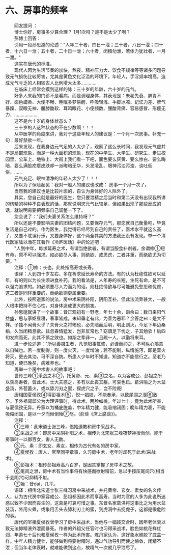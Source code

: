 # 六、房事的频率
  
　　网友提问 ：  
　　博士你好，房事多少算合理？ 1月1次吗？是不是太少了啊？  
　　彭博士回答：  
　　引用一段孙思邈的论述："人年二十者，四日一泄；三十者，八日一泄；四十者，十六日一泄；五十者，二十日一泄；六十者，闭精勿泄，若体力犹壮者，一月一泄。"  
　　这实在唐代的标准。  
　　现代人因为生活节奏的加快，熬夜、精神压力大、饮食不规律等等诸多问题导致元气损伤比较厉害，尤其是黄色文化泛滥的环境下，年轻人，手淫频率增高，造成元气亏乏的人相较古人比例增大太多…………  
　　在临床上经常会摸到这样的脉：三十岁的年龄，六十岁的元气。  
　　好多人来我的门诊不是看病，而是调理身体，其表现是：未老先衰、脾胃不好、面色蜡黄、大便不畅、睡眠多梦易醒、呼吸轻浅、手脚冰凉、记忆力差、脾气暴躁、双眼无神、腰膝酸软、耳鸣眼花、小便频数、腰酸背痛、容易感冒、形瘦无力，………………  
　　这不是六十岁的身体状态么？  
　　三十岁的人这种状态的不在少数啊！！！  
　　从中医学的角度来讲，我对于这些年轻人的建议是：一个月一次房事。补充一句：最好禁欲一年。  
　　后来发现，在我身边元气足的人太少了，观察了这么长时间，我发现元气虚并不是局部现象，而是一种大面积的现象，现在的中学生、大学生、研究生，走进校园里、公车上、地铁上、大街上我们看一下吧，面色要么灰黄、要么惨白、要么晦暗，要么满脸疙瘩皮肤却一派晦暗无华，头发凌乱、眼神污浊污浊、谈吐低俗，……  
　　元气充足、眼神清净的年轻人太少了！！！  
　　所以为了保险起见：我对一般人的建议也改成： 房事一个月一次了。  
　　当然我的建议也是比较片面的，自认为身体好的人除外了。  
　　其实，您自己就是最好的医生，您只要泄精之后当时和第二天没有出现我所讲的伤精的种种不良表现的话，那就说明您元气比较足，但如果出现了那些反应的话，就说明需要把频率自己调整一下了。  
　　您会说了："我们夫妻关系怎么维持呀？"  
　　所以还是不要影响夫妻的团结问题，又要保存元气，那您就自己衡量吧，毕竟生活是自己过的。作为医生，我觉得已经尽到自己的责任了，医术水平就这么高了，又要不耽误行乐，又要身体好，这个两全其美的方法我还没有发现。举一个清代医家陆以湉在其著作《冷庐医话》中的论述吧：  
　　"人到中年，每求延寿之术，有谓当绝欲者，有谓当服食补剂者。余谓修①短有命，原不可以强求。如必欲尽人事，则绝欲、戒思虑，二者并重，而绝欲尤为切要。"  
　　注释：①修：长也。此处指高寿或长寿。  
　　语译：人到四十岁左右，多在祈求延长寿命的方法。有的认为杜绝性欲可以延年，有的则以为长生须进食补药。我的看法是，人年寿的长短，生死有命，是不可以强力追求的。如必须要尽人力而为的话，则杜绝情欲与尽可能避免愁思和忧虑，这二者是同样重要的，而绝欲则更属至要。  
　　此外，按照道家的说法，房中术采阴补阳，阴阳互补，但此法流弊甚大，一般人根本把持不住心性，对身体造成更大的损害。  
　　孙思邈就讲了一个故事：昔正观初有一野老，年七十余，诣余曰：数日来阳气益盛，思与家妪昼寝，春事皆成。未知垂老有此，为善为恶耶？余答之曰：是大不祥。子独不闻膏火乎？夫膏火之将竭也，必先暗而后明，明止则灭，今足下年迈桑榆，久当闭精息欲。兹忽春情猛发，岂非反常也？窈谓足下忧之，子其勉欤！后四旬发病而死，此其不慎之效也。如斯之辈非一，且疏一人，以勖将来耳。  
　　进一步论述道："所以善摄生者，凡觉阳事辄盛，必谨而抑之，不可纵心竭意以自贼也。若一度制得，则一度火灭，一度增油；若不能制，纵情施泻，即是膏火将灭，更去其油，可不深自防。所患人少年时不知道，知道亦不能信行之。至老乃知道，便已晚矣，病难养也。"  
　　再举一个房中术害人的故事吧：  
　　世传三峰①采战之术②，托黄帝、元、素③之名，以为容成公、彭祖之所以获高寿者，皆此术。士大夫惑之，多有以此丧其躯，可哀也已。葛洪喻之为木盆盛汤，外苞蓄火，或以舔刀刃之蜜，探虎穴之子，岂不险哉!  
　　唐相国夏侯孜④得彭祖术⑤，悦一娼妓，不能奉承，以致尾闾之泄⑥致卒。予外祖闾邱公为大理评事时，得此术，两脸如桃，年过七十，竟为此术所害，与夏侯孜无异。丹家以为桶底脱盖，中年精力健，能吸缩闭固；晚年精力衰，不能吸缩闭固，是以一夕而倾倒殆⑦尽。(俞琰《席上腐谈》)。  
　　注释：  
　　①三峰：此宋道士张三峰，倡始道教和房中采战术。  
　　②采战之术：即房中采阴补阳之术，相传为北宋张三峰夜梦神授而创，能于房事时一以御百女，害人无数。  
　　③元、素：即玄女、素女，相传为古代有名的房中家。  
　　④夏侯孜：唐人，官至同平章事，久习房中术，老年时却死于此术(采战术)。  
　　⑤彭祖术：相传彭祖寿高八百岁，是因其掌握了房中术之故。  
　　⑥尾闾之泄，房中术有当性事将有快感而欲射精前，急以手按压尾闾穴(相当于会阴穴)可抑精不射。  
　　⑦殆：音dai，几乎。  
　　语译：相传北宋道士张三峰习房中采战术，并托黄帝、玄女、素女的名义传人，认为古代房中家容成公、彭祖都因此术而享高寿。当时为官的人多为此说所迷惑以致不少因而丧生的，这真是可哀可惜之事。东晋名家葛洪将这事比之为用水盆装汤，外用火煮，或象用舌头去舔利刃上的蜜，到虎洞中去捉虎子，这都是很危险的事。  
　　唐代的宰相夏侯孜曾学习了房中采战术，当他与一娼妓交合时，因年老体衰以致无法抑精液外泄而暴死。作者的外祖父任官时也习得采战术，脸色如桃花样红润，年逾七十后也和夏侯孜一样为此术所害。炼丹家认为，这好象水桶脱了底盖一样。中年人精力健壮，能够做到将要射精时，通过气功导引而使之缩敛，闭精不泄；但当年老体衰时，就难能做到这点，故精气一次就几乎泄尽了。  